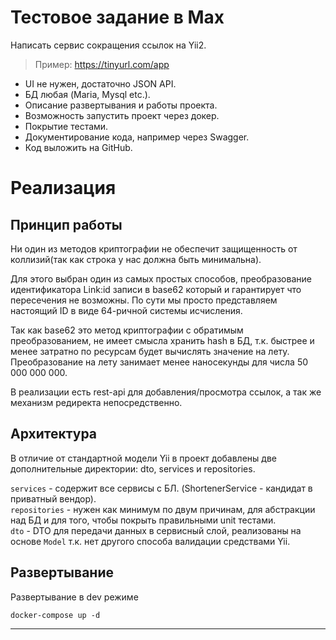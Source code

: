 # Тестовое задание в Max

Написать сервис сокращения ссылок на Yii2.

> Пример: https://tinyurl.com/app

- UI не нужен, достаточно JSON API.
- БД любая (Maria, Mysql etc.).
- Описание развертывания и работы проекта.
- Возможность запустить проект через докер.
- Покрытие тестами.
- Документирование кода, например через Swagger.
- Код выложить на GitHub.

# Реализация
## Принцип работы
Ни один из методов криптографии не обеспечит защищенность от коллизий(так как строка у нас должна быть минимальна).

Для этого выбран один из самых простых способов, преобразование идентификатора Link:id записи в base62 который и гарантирует что пересечения не возможны.
По сути мы просто представляем настоящий ID в виде 64-ричной системы исчисления.

Так как base62 это метод криптографии с обратимым преобразованием, не имеет смысла хранить hash в БД, т.к. быстрее и менее затратно по ресурсам будет вычислять значение на лету.
Преобразование на лету занимает менее наносекунды для числа 50 000 000 000.

В реализации есть rest-api для добавления/просмотра ссылок, а так же механизм редиректа непосредственно.

## Архитектура
В отличие от стандартной модели Yii в проект добавлены две дополнительные директории:
dto, services и repositories.

`services` - содержит все сервисы с БЛ. (ShortenerService - кандидат в приватный вендор).   
`repositories` - нужен как минимум по двум причинам, для абстракции над БД и для того, чтобы покрыть правильными unit тестами.   
`dto` - DTO для передачи данных в сервисный слой, реализованы на основе `Model` т.к. нет другого способа валидации средствами Yii.   

## Развертывание

Развертывание в dev режиме
```shell
docker-compose up -d
```

--------
